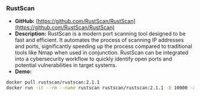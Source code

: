 ### **RustScan**

- **GitHub:** [https://github.com/RustScan/RustScan](https://github.com/RustScan/RustScan)
- **Description:** RustScan is a modern port scanning tool designed to be fast and efficient. It automates the process of scanning IP addresses and ports, significantly speeding up the process compared to traditional tools like Nmap when used in conjunction. RustScan can be integrated into a cybersecurity workflow to quickly identify open ports and potential vulnerabilities in target systems.
- **Demo:**
```sh
docker pull rustscan/rustscan:2.1.1
docker run -it --rm --name rustscan rustscan/rustscan:2.1.1 -b 10000 -a 127.0.0.1
```






